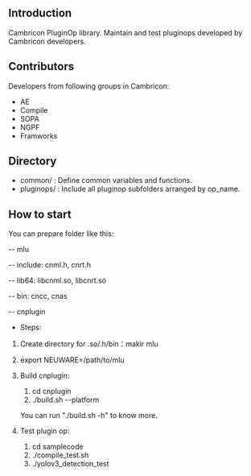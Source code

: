 ## Introduction

Cambricon PluginOp library. Maintain and test pluginops developed by Cambricon developers.

## Contributors

Developers from following groups in Cambricon:

* AE
* Compile
* SOPA
* NGPF
* Framworks

## Directory

* common/ : Define common variables and functions.
* pluginops/ : Include all pluginop subfolders arranged by op_name.

## How to start

You can prepare folder like this:

-- mlu

   -- include:  cnml.h, cnrt.h

   -- lib64:  libcnml.so, libcnrt.so

   -- bin: cncc, cnas

-- cnplugin


* Steps:

1. Create directory for .so/.h/bin：makir mlu

2. export NEUWARE=/path/to/mlu

3. Build cnplugin:

   1. cd cnplugin
   2. ./build.sh --platform

   You can run "./build.sh -h" to know more.

5. Test plugin op:

   1. cd samplecode
   2. ./compile_test.sh
   3. ./yolov3_detection_test


